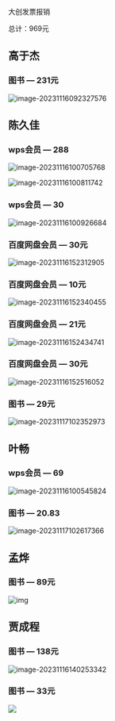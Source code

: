 大创发票报销

总计：969元

## 高于杰

### 图书 — 231元

![image-20231116092327576](https://gitee.com/chen-jiujia/typora-picgo/raw/master/img/202311160923673.png)

## 陈久佳

### wps会员 — 288

![image-20231116100705768](C:/Users/Administrator/AppData/Roaming/Typora/typora-user-images/image-20231116100705768.png)

![image-20231116100811742](https://gitee.com/chen-jiujia/typora-picgo/raw/master/img/202311161008825.png)

### wps会员 — 30

![image-20231116100926684](https://gitee.com/chen-jiujia/typora-picgo/raw/master/img/202311161009825.png)

### 百度网盘会员 — 30元

![image-20231116152312905](https://gitee.com/chen-jiujia/typora-picgo/raw/master/img/202311161523019.png)

### 百度网盘会员 — 10元

![image-20231116152340455](https://gitee.com/chen-jiujia/typora-picgo/raw/master/img/202311161523539.png)

### 百度网盘会员 — 21元

![image-20231116152434741](https://gitee.com/chen-jiujia/typora-picgo/raw/master/img/202311161524819.png)

### 百度网盘会员 — 30元

![image-20231116152516052](https://gitee.com/chen-jiujia/typora-picgo/raw/master/img/202311161525132.png)

### 图书 — 29元

![image-20231117102352973](https://gitee.com/chen-jiujia/typora-picgo/raw/master/img/202311171023052.png)

## 叶畅

### wps会员 — 69

![image-20231116100545824](https://gitee.com/chen-jiujia/typora-picgo/raw/master/img/202311161005908.png)

### 图书 — 20.83

![image-20231117102617366](https://gitee.com/chen-jiujia/typora-picgo/raw/master/img/202311171026510.png)

## 孟烨

### 图书 — 89元

![img](https://gitee.com/chen-jiujia/typora-picgo/raw/master/img/202311161022505.png)

## 贾成程

### 图书 — 138元

![image-20231116140253342](https://gitee.com/chen-jiujia/typora-picgo/raw/master/img/202311161402440.png)

### 图书 — 33元

![](https://gitee.com/chen-jiujia/typora-picgo/raw/master/img/202311161403640.png)